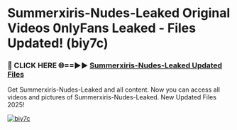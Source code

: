 # Summerxiris-Nudes-Leaked Original Videos 0nlyFans Leaked - Files Updated! (biy7c)

<h3>🔴 CLICK HERE 🌐==►► <a href="https://tinyurl.com/5h6xmrr3" rel="nofollow">Summerxiris-Nudes-Leaked Updated Files</a></h3>

Get Summerxiris-Nudes-Leaked and all content. Now you can access all videos and pictures of Summerxiris-Nudes-Leaked. New Updated Files 2025!

[![biy7c](https://i.imgur.com/KVD873Z.gif)](https://tinyurl.com/5h6xmrr3)
